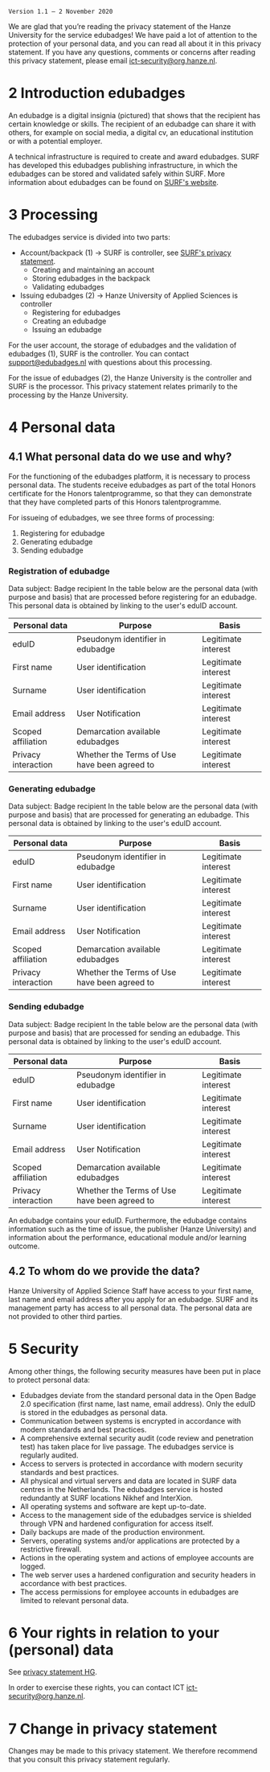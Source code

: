 `Version 1.1 – 2 November 2020`

We are glad that you’re reading the privacy statement of the Hanze University for the service edubadges! We have paid a lot of attention to the protection of your personal data, and you can read all about it in this privacy statement. If you have any questions, comments or concerns after reading this privacy statement, please email [ict-security@org.hanze.nl](mailto:ict-security@org.hanze.nl).

# 2 Introduction edubadges
An edubadge is a digital insignia (pictured) that shows that the recipient has certain knowledge or skills. The recipient of an edubadge can share it with others, for example on social media, a digital cv, an educational institution or with a potential employer.

A technical infrastructure is required to create and award edubadges. SURF has developed this edubadges publishing infrastructure, in which the edubadges can be stored and validated safely within SURF. More information about edubadges can be found on [SURF's website](https://www.surf.nl/en/edubadges-issuing-digital-certificates-to-students).

# 3 Processing
The edubadges service is divided into two parts:

* Account/backpack (1) -> SURF is controller, see [SURF's privacy statement](https://edubadges.nl/privacy).
  * Creating and maintaining an account
  * Storing edubadges in the backpack
  * Validating edubadges
* Issuing edubadges (2) -> Hanze University of Applied Sciences is controller
  * Registering for edubadges
  * Creating an edubadge
  * Issuing an edubadge

For the user account, the storage of edubadges and the validation of edubadges (1), SURF is the controller. You can contact [support@edubadges.nl](mailto:support@edubadges.nl) with questions about this processing.

For the issue of edubadges (2), the Hanze University is the controller and SURF is the processor. This privacy statement relates primarily to the processing by the Hanze University.

# 4 Personal data
## 4.1 What personal data do we use and why?
For the functioning of the edubadges platform, it is necessary to process personal data. The students receive edubadges as part of the total Honors certificate for the Honors talentprogramme, so that they can demonstrate that they have completed parts of this Honors talentprogramme.

For issueing of edubadges, we see three forms of processing:

1. Registering for edubadge
2. Generating edubadge
3. Sending edubadge

### Registration of edubadge
Data subject: Badge recipient
In the table below are the personal data (with purpose and basis) that are processed before registering for an edubadge. This personal data is obtained by linking to the user's eduID account.

| Personal data	| Purpose	| Basis |
| ------------- | ------- | ----- |
| eduID	| Pseudonym identifier in edubadge | Legitimate interest |
| First name | User identification | Legitimate interest |
| Surname	| User identification	| Legitimate interest |
| Email address	| User Notification	| Legitimate interest |
| Scoped affiliation	| Demarcation available edubadges |	Legitimate interest |
| Privacy interaction	| Whether the Terms of Use have been agreed to | Legitimate interest |

### Generating edubadge
Data subject: Badge recipient
In the table below are the personal data (with purpose and basis) that are processed for generating an edubadge. This personal data is obtained by linking to the user's eduID account.

| Personal data	| Purpose	| Basis |
| ------------- | ------- | ----- |
| eduID	| Pseudonym identifier in edubadge | Legitimate interest |
| First name | User identification | Legitimate interest |
| Surname	| User identification	| Legitimate interest |
| Email address	| User Notification	| Legitimate interest |
| Scoped affiliation	| Demarcation available edubadges |	Legitimate interest |
| Privacy interaction	| Whether the Terms of Use have been agreed to | Legitimate interest |

### Sending edubadge
Data subject: Badge recipient
In the table below are the personal data (with purpose and basis) that are processed for sending an edubadge. This personal data is obtained by linking to the user's eduID account.

| Personal data	| Purpose	| Basis |
| ------------- | ------- | ----- |
| eduID	| Pseudonym identifier in edubadge | Legitimate interest |
| First name | User identification | Legitimate interest |
| Surname	| User identification	| Legitimate interest |
| Email address	| User Notification	| Legitimate interest |
| Scoped affiliation	| Demarcation available edubadges |	Legitimate interest |
| Privacy interaction	| Whether the Terms of Use have been agreed to | Legitimate interest |

An edubadge contains your eduID. Furthermore, the edubadge contains information such as the time of issue, the publisher (Hanze University) and information about the performance, educational module and/or learning outcome.

## 4.2 To whom do we provide the data?
Hanze University of Applied Science Staff have access to your first name, last name and email address after you apply for an edubadge. SURF and its management party has access to all personal data. The personal data are not provided to other third parties.

# 5 Security
Among other things, the following security measures have been put in place to protect personal data:
* Edubadges deviate from the standard personal data in the Open Badge 2.0 specification (first name, last name, email address). Only the eduID is stored in the edubadges as personal data.
* Communication between systems is encrypted in accordance with modern standards and best practices.
* A comprehensive external security audit (code review and penetration test) has taken place for live passage. The edubadges service is regularly audited.
* Access to servers is protected in accordance with modern security standards and best practices.
* All physical and virtual servers and data are located in SURF data centres in the Netherlands. The edubadges service is hosted redundantly at SURF locations Nikhef and InterXion.
* All operating systems and software are kept up-to-date.
* Access to the management side of the edubadges service is shielded through VPN and hardened configuration for access itself.
* Daily backups are made of the production environment.
* Servers, operating systems and/or applications are protected by a restrictive firewall.
* Actions in the operating system and actions of employee accounts are logged.
* The web server uses a hardened configuration and security headers in accordance with best practices.
* The access permissions for employee accounts in edubadges are limited to relevant personal data.

# 6 Your rights in relation to your (personal) data
See [privacy statement HG](https://www.hanze.nl/eng/organisation/hanze-uas/privacy-statement-hanze-university-applied-sciences).

In order to exercise these rights, you can contact ICT [ict-security@org.hanze.nl](mailto:ict-security@org.hanze.nl).

# 7 Change in privacy statement
Changes may be made to this privacy statement. We therefore recommend that you consult this privacy statement regularly.

